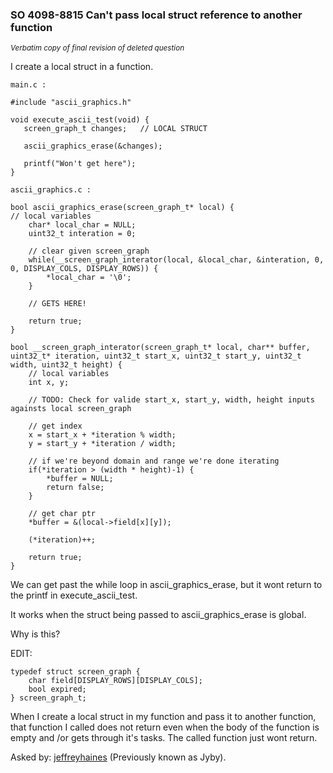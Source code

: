 ### SO 4098-8815 Can't pass local struct reference to another function

<sup>_Verbatim copy of final revision of deleted question_</sup>

I create a local struct in a function.

    main.c :

    #include "ascii_graphics.h"

    void execute_ascii_test(void) {
       screen_graph_t changes;   // LOCAL STRUCT

       ascii_graphics_erase(&changes);

       printf("Won't get here");
    }

    ascii_graphics.c :

    bool ascii_graphics_erase(screen_graph_t* local) {
    // local variables
        char* local_char = NULL;
        uint32_t interation = 0;
    
        // clear given screen_graph
        while(__screen_graph_interator(local, &local_char, &interation, 0, 0, DISPLAY_COLS, DISPLAY_ROWS)) {
            *local_char = '\0';
        }

        // GETS HERE!
    
        return true;
    }

    bool __screen_graph_interator(screen_graph_t* local, char** buffer, uint32_t* iteration, uint32_t start_x, uint32_t start_y, uint32_t width, uint32_t height) {
        // local variables
        int x, y;
    
        // TODO: Check for valide start_x, start_y, width, height inputs againsts local screen_graph
    
        // get index
        x = start_x + *iteration % width;
        y = start_y + *iteration / width;
    
        // if we're beyond domain and range we're done iterating
        if(*iteration > (width * height)-1) {
            *buffer = NULL;
            return false;
        }
    
        // get char ptr
        *buffer = &(local->field[x][y]);
    
        (*iteration)++;
    
        return true;
    }

We can get past the while loop in ascii_graphics_erase, but it wont
return to the printf in execute_ascii_test.

It works when the struct being passed to ascii_graphics_erase is global.

Why is this?

EDIT:

    typedef struct screen_graph {
        char field[DISPLAY_ROWS][DISPLAY_COLS]; 
        bool expired;
    } screen_graph_t;

When I create a local struct in my function and pass it to another
function, that function I called does not return even when the body of
the function is empty and /or gets through it's tasks.  The called
function just wont return.

Asked by: [jeffreyhaines](https://stackoverflow.com/users/4102299/jeffreyhaines)
(Previously known as Jyby).

